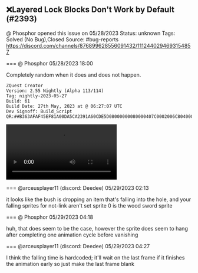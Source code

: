 ## ❌Layered Lock Blocks Don't Work by Default (#2393)
@ Phosphor opened this issue on 05/28/2023
Status: unknown
Tags: Solved (No Bug),Closed
Source: #bug-reports https://discord.com/channels/876899628556091432/1112440294693154857


=== @ Phosphor 05/28/2023 18:00

Completely random when it does and does not happen.
```
ZQuest Creator
Version: 2.55 Nightly (Alpha 113/114)
Tag: nightly-2023-05-27
Build: 61
Build Date: 27th May, 2023 at @ 06:27:07 UTC
Dev Signoff: Build_Script
QR:##B363AFAF45EF81A00DA5CA2391A60CDE5D08000000080000407C0002006C804000000000008F0200128C40401000000000001006000000000000000000000000000000000000000000000000000000000980830610080000000000000000000000000000##
```
![image](https://cdn.discordapp.com/attachments/1112440294693154857/1112440294940622848/2023-05-28_13-57-12.mp4?ex=65e4bac2&is=65d245c2&hm=a834a160a8f4791cb0073200247314d8233aa43da42876a44abb3838b1be3c01&)

=== @arceusplayer11 (discord: Deedee) 05/29/2023 02:13

it looks like the bush is dropping an item that's falling into the hole, and your falling sprites for not-link aren't set
sprite 0 is the wood sword sprite

=== @ Phosphor 05/29/2023 04:18

huh, that does seem to be the case, however the sprite does seem to hang after completing one animation cycle before vanishing

=== @arceusplayer11 (discord: Deedee) 05/29/2023 04:27

I think the falling time is hardcoded; it'll wait on the last frame if it finishes the animation early
so just make the last frame blank
